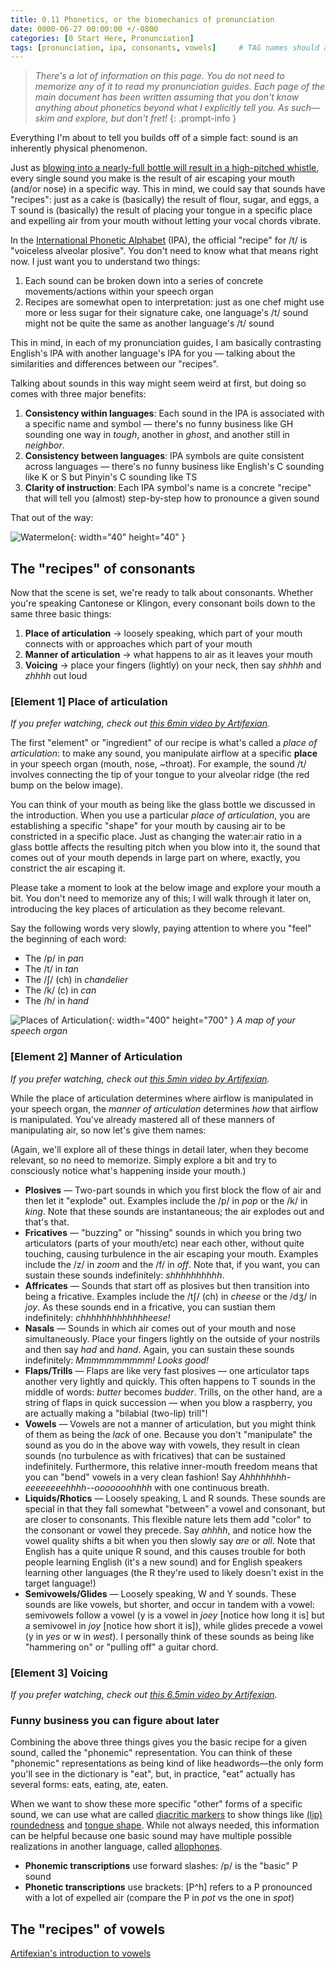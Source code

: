 ```yaml
---
title: 0.11 Phonetics, or the biomechanics of pronunciation
date: 0000-06-27 00:00:00 +/-0800
categories: [0 Start Here, Pronunciation]
tags: [pronunciation, ipa, consonants, vowels]     # TAG names should always be lowercase
---
```


> *There's a lot of information on this page. You do not need to memorize any of it to read my pronunciation guides. Each page of the main document has been written assuming that you don't know anything about phonetics beyond what I explicitly tell you. As such—skim and explore, but don't fret!*
 {: .prompt-info }

Everything I'm about to tell you builds off of a simple fact: sound is an inherently physical phenomenon.

Just as [blowing into a nearly-full bottle will result in a high-pitched whistle](https://www.youtube.com/watch?v=jl4zGRSYqkE), every single sound you make is the result of air escaping your mouth (and/or nose) in a specific way. This in mind, we could say that sounds have "recipes": just as a cake is (basically) the result of flour, sugar, and eggs, a T sound is (basically) the result of placing your tongue in a specific place and expelling air from your mouth without letting your vocal chords vibrate.

In the [International Phonetic Alphabet](https://en.wikipedia.org/wiki/International_Phonetic_Alphabet) (IPA), the official "recipe" for /t/ is "voiceless alveolar plosive". You don't need to know what that means right now. I just want you to understand two things:

1. Each sound can be broken down into a series of concrete movements/actions within your speech organ
2. Recipes are somewhat open to interpretation: just as one chef might use more or less sugar for their signature cake, one language's /t/ sound might not be quite the same as another language's /t/ sound

This in mind, in each of my pronunciation guides, I am basically contrasting English's IPA with another language's IPA for you — talking about the similarities and differences between our "recipes".

Talking about sounds in this way might seem weird at first, but doing so comes with three major benefits:

1. **Consistency within languages**: Each sound in the IPA is associated with a specific name and symbol — there's no funny business like GH sounding one way in *tough*, another in *ghost*, and another still in *neighbor*.
2. **Consistency between languages**: IPA symbols are quite consistent across languages — there's no funny business like English's C sounding like K or S but Pinyin's C sounding like TS
3. **Clarity of instruction**: Each IPA symbol's name is a concrete "recipe" that will tell you (almost) step-by-step how to pronounce a given sound

That out of the way:

![Watermelon](https://w7.pngwing.com/pngs/526/147/png-transparent-fruit-salad-free-content-sad-watermelon-s-food-triangle-computer.png){: width="40" height="40" }

## The "recipes" of consonants
Now that the scene is set, we're ready to talk about consonants. Whether you're speaking Cantonese or Klingon, every consonant boils down to the same three basic things:

1. **Place of articulation** → loosely speaking, which part of your mouth connects with or approaches which part of your mouth
2. **Manner of articulation** → what happens to air as it leaves your mouth
3. **Voicing** → place your fingers (lightly) on your neck, then say *shhhh* and *zhhhh* out loud

### [Element 1] Place of articulation
*If you prefer watching, check out [this 6min video by Artifexian](https://www.youtube.com/watch?v=xMEFr7ghMTg).*

The first "element" or "ingredient" of our recipe is what's called a *place of articulation*: to make any sound, you manipulate airflow at a specific **place** in your speech organ (mouth, nose, ~throat). For example, the sound /t/ involves connecting the tip of your tongue to your alveolar ridge (the red bump on the below image).

You can think of your mouth as being like the glass bottle we discussed in the introduction. When you use a particular *place of articulation*, you are establishing a specific "shape" for your mouth by causing air to be constricted in a specific place. Just as changing the water:air ratio in a glass bottle affects the resulting pitch when you blow into it, the sound that comes out of your mouth depends in large part on where, exactly, you constrict the air escaping it.

Please take a moment to look at the below image and explore your mouth a bit. You don't need to memorize any of this; I will walk through it later on, introducing the key places of articulation as they become relevant.

Say the following words very slowly, paying attention to where you "feel" the beginning of each word:
* The /p/ in *pan*
* The /t/ in *tan*
* The /ʃ/ (ch) in *chandelier*
* The /k/ (c) in *can*
* The /h/ in *hand*

![Places of Articulation](https://scriptsource.org/cms/sites/s/media/database/ssproto/entries/vg/ka/vgkauynhzh_Face.png){: width="400" height="700" }
_A map of your speech organ_

### [Element 2] Manner of Articulation
*If you prefer watching, check out [this 5min video by Artifexian](https://www.youtube.com/watch?v=J3IO5K5ZGB4).*

While the place of articulation determines where airflow is manipulated in your speech organ, the *manner of articulation* determines *how* that airflow is manipulated. You've already mastered all of these manners of manipulating air, so now let's give them names:

(Again, we'll explore all of these things in detail later, when they become relevant, so no need to memorize. Simply explore a bit and try to consciously notice what's happening inside your mouth.)

* **Plosives** — Two-part sounds in which you first block the flow of air and then let it "explode" out. Examples include the /p/ in *pop* or the /k/ in *king*. Note that these sounds are instantaneous; the air explodes out and that's that.
* **Fricatives** — "buzzing" or "hissing" sounds in which you bring two articulators (parts of your mouth/etc) near each other, without quite touching, causing turbulence in the air escaping your mouth. Examples include the /z/ in *zoom* and the /f/ in *off*. Note that, if you want, you can sustain these sounds indefinitely: *shhhhhhhhhh*.
* **Affricates** — Sounds that start off as plosives but then transition into being a fricative. Examples include the /tʃ/ (ch) in *cheese* or the /dʒ/ in *joy*. As these sounds end in a fricative, you can sustian them indefinitely: *chhhhhhhhhhhhheese!*
* **Nasals** — Sounds in which air comes out of your mouth and nose simultaneously. Place your fingers lightly on the outside of your nostrils and then say *had* and *hand*. Again, you can sustain these sounds indefinitely: *Mmmmmmmmmm! Looks good!*
* **Flaps/Trills** — Flaps are like very fast plosives — one articulator taps another very lightly and quickly. This often happens to T sounds in the middle of words: *butter* becomes *budder*. Trills, on the other hand, are a string of flaps in quick succession — when you blow a raspberry, you are actually making a "bilabial (two-lip) trill"!
* **Vowels** — Vowels are not a manner of articulation, but you might think of them as being the *lack* of one. Because you don't "manipulate" the sound as you do in the above way with vowels, they result in clean sounds (no turbulence as with fricatives) that can be sustained indefinitely. Furthermore, this relative inner-mouth freedom means that you can "bend" vowels in a very clean fashion! Say *Ahhhhhhhh-eeeeeeeehhhh--ooooooohhhh* with one continuous breath.
* **Liquids/Rhotics** — Loosely speaking, L and R sounds. These sounds are special in that they fall somewhat "between" a vowel and consonant, but are closer to consonants. This flexible nature lets them add "color" to the consonant or vowel they precede. Say *ahhhh*, and notice how the vowel quality shifts a bit when you then slowly say *are* or *all*. Note that English has a quite unique R sound, and this causes trouble for both people learning English (it's a new sound) and for English speakers learning other languages (the R they're used to likely doesn't exist in the target language!)
* **Semivowels/Glides** — Loosely speaking, W and Y sounds. These sounds are like vowels, but shorter, and occur in tandem with a vowel: semivowels follow a vowel (y is a vowel in *joey* [notice how long it is] but a semivowel in *joy* [notice how short it is]), while glides precede a vowel (y in *yes* or w in *west*). I personally think of these sounds as being like "hammering on" or "pulling off" a guitar chord.


### [Element 3] Voicing
*If you prefer watching, check out [this 6.5min video by Artifexian](https://www.youtube.com/watch?v=jkfSA4_DCfs).*

### Funny business you can figure about later

Combining the above three things gives you the basic recipe for a given sound, called the "phonemic" representation. You can think of these "phonemic" representations as being kind of like headwords—the only form you'll see in the dictionary is "eat", but, in practice, "eat" actually has several forms: eats, eating, ate, eaten.

When we want to show these more specific "other" forms of a specific sound, we can use what are called [diacritic markers](https://en.wikipedia.org/wiki/International_Phonetic_Alphabet#Diacritics_and_prosodic_notation) to show things like [(lip) roundedness](https://en.wikipedia.org/wiki/Roundedness) and [tongue shape](https://en.wikipedia.org/wiki/Tongue_shape). While not always needed, this information can be helpful because one basic sound may have multiple possible realizations in another language, called [allophones](https://en.wikipedia.org/wiki/Allophone).

- **Phonemic transcriptions** use forward slashes: /p/ is the "basic" P sound
- **Phonetic transcriptions** use brackets: [P^h] refers to a P pronounced with a lot of expelled air (compare the P in *pot* vs the one in *spot*)


## The "recipes" of vowels

[Artifexian's introduction to vowels](https://www.youtube.com/watch?v=nhOhZ5HSd54)
